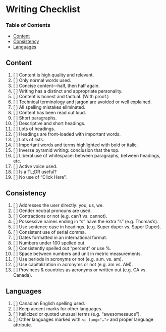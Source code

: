 # Writing Checklist

### Table of Contents
- [Content](#content)
- [Consistency](#consistency)
- [Languages](#languages)

## Content

1. [ ] Content is high quality and relevant.
2. [ ] Only normal words used.
3. [ ] Concise content—half, then half again.
4. [ ] Writing has a distinct and appropriate personality.
5. [ ] Content is honest and factual. (With proof.)
6. [ ] Technical terminology and jargon are avoided or well explained.
7. [ ] All spelling mistakes eliminated.
8. [ ] Content has been read out loud.
9. [ ] Short paragraphs.
10. [ ] Descriptive and short headings.
11. [ ] Lots of headings.
12. [ ] Headings are front-loaded with important words.
13. [ ] Lots of lists.
14. [ ] Important words and terms highlighted with bold or italic.
15. [ ] Inverse pyramid writing: conclusion that the top.
16. [ ] Liberal use of whitespace: between paragraphs, between headings, etc.
17. [ ] Active voice used.
18. [ ] Is a TL;DR useful?
19. [ ] No use of “Click Here”.

## Consistency

1. [ ] Addresses the user directly: you, us, we.
2. [ ] Gender neutral pronouns are used.
3. [ ] Contractions or not (e.g. can’t vs. cannot).
4. [ ] Possessive names ending in “s” have the extra “s” (e.g. Thomas’s).
5. [ ] Use sentence case in headings. (e.g. Super duper vs. Super Duper).
6. [ ] Consistent use of serial comma.
7. [ ] Dates formatted in an international format.
8. [ ] Numbers under 100 spelled out.
9. [ ] Consistently spelled out “percent” or use %.
10. [ ] Space between numbers and unit in metric measurements.
11. [ ] Use periods in acronyms or not (e.g. a.m. vs. am).
12. [ ] Use capitalization in acronyms or not (e.g. am vs. AM).
13. [ ] Provinces & countries as acronyms or written out (e.g. CA vs. Canada).

## Languages

1. [ ] Canadian English spelling used.
2. [ ] Keep accent marks for other languages.
3. [ ] Italicized or quoted unusual terms (e.g. “awesomesauce”).
4. [ ] Other languages marked with `<i lang="…">` and proper language attribute.